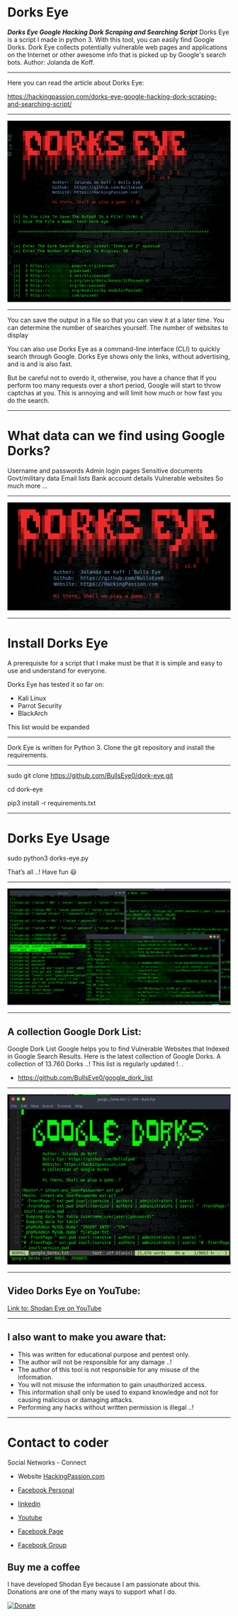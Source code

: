 # Dorks Eye
***Dorks Eye Google Hacking Dork Scraping and Searching Script***
Dorks Eye is a script I made in python 3. With this tool, you can easily find Google Dorks. Dork Eye collects potentially vulnerable web pages and applications on the Internet or other awesome info that is picked up by Google's search bots. Author: Jolanda de Koff.

****

Here you can read the article about Dorks Eye:

https://hackingpassion.com/dorks-eye-google-hacking-dork-scraping-and-searching-script/
****

![Screenshot](Img/dork-eye-banner.png)
***

You can save the output in a file so that you can view it at a later time. You can determine the number of searches yourself. The number of websites to display

You can also use Dorks Eye as a command-line interface (CLI) to quickly search through Google. Dorks Eye shows only the links, without advertising, and is and is also fast.

But be careful not to overdo it, otherwise, you have a chance that If you perform too many requests over a short period, Google will start to throw captchas at you. This is annoying and will limit how much or how fast you do the search.
****


# What data can we find using Google Dorks?

Username and passwords
Admin login pages
Sensitive documents
Govt/military data
Email lists
Bank account details
Vulnerable websites
So much more …
****

![Screenshot](Img/dorks-eye.png)
****

# Install Dorks Eye
A prerequisite for a script that I make must be that it is simple and easy to use and understand for everyone.

Dorks Eye has tested it so far on:
* Kali Linux
* Parrot Security
* BlackArch

This list would be expanded
****

Dork Eye is written for Python 3. Clone the git repository and install the requirements.
****

sudo git clone https://github.com/BullsEye0/dork-eye.git

cd dork-eye

pip3 install -r requirements.txt
***

# Dorks Eye Usage

sudo python3 dorks-eye.py

That’s all ..!
Have fun 😃
****

![Screenshot](Img/vb2.png)
****

## A collection Google Dork List:
Google Dork List
Google helps you to find Vulnerable Websites that Indexed in Google Search Results. Here is the latest collection of Google Dorks. A collection of 13.760 Dorks ..! This list is regularly updated !.
.
* https://github.com/BullsEye0/google_dork_list
****

![Screenshot](Img/banner_dork-list.png)
****

## Video Dorks Eye on YouTube:
[Link to: Shodan Eye on YouTube](https://youtu.be/fOqmlOLiMsQ "Shodan Eye on YouTube")
****

## I also want to make you aware that:
* This was written for educational purpose and pentest only.
* The author will not be responsible for any damage ..!
* The author of this tool is not responsible for any misuse of the information.
* You will not misuse the information to gain unauthorized access.
* This information shall only be used to expand knowledge and not for
causing malicious or damaging attacks.
* Performing any hacks without written permission is illegal ..!
****

# Contact to coder
Social Networks - Connect

* Website [HackingPassion.com](https://hackingpassion.com)

* [Facebook Personal](https://www.facebook.com/jolandadekoff)

* [linkedin](https://www.linkedin.com/in/jolandadekoff/)

* [Youtube](https://youtu.be/XCtWM-4ov2U)

* [Facebook Page](https://www.facebook.com/ethical.hack.group)

* [Facebook Group](https://www.facebook.com/groups/ethical.hack.group/)


## Buy me a coffee
I have developed Shodan Eye because I am passionate about this. 
Donations are one of the many ways to support what I do.

[![Donate](https://img.shields.io/badge/Donate-PayPal-green.svg)](https://www.paypal.com/cgi-bin/webscr?cmd=_s-xclick&hosted_button_id=R96YN2PUS8V8W)
